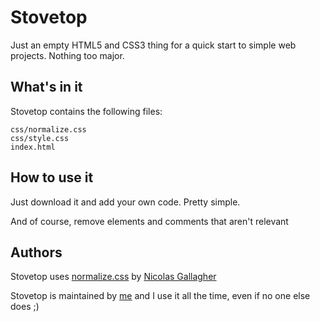 Stovetop
========

Just an empty HTML5 and CSS3 thing for a quick start to simple web projects. Nothing too major.


## What's in it

Stovetop contains the following files:

```
css/normalize.css
css/style.css
index.html
```


## How to use it

Just download it and add your own code. Pretty simple.

And of course, remove elements and comments that aren't relevant


## Authors

Stovetop uses [normalize.css](https://github.com/necolas/normalize.css) by [Nicolas Gallagher](https://github.com/necolas)

Stovetop is maintained by [me](https://github.com/South-Paw) and I use it all the time, even if no one else does ;)
